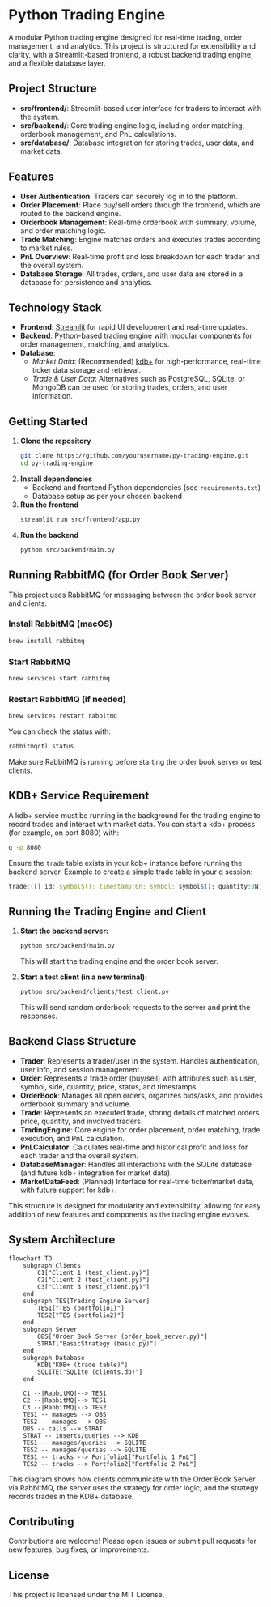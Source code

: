 # Python Trading Engine

A modular Python trading engine designed for real-time trading, order management, and analytics. This project is structured for extensibility and clarity, with a Streamlit-based frontend, a robust backend trading engine, and a flexible database layer.

## Project Structure

- **src/frontend/**: Streamlit-based user interface for traders to interact with the system.
- **src/backend/**: Core trading engine logic, including order matching, orderbook management, and PnL calculations.
- **src/database/**: Database integration for storing trades, user data, and market data.

## Features

- **User Authentication**: Traders can securely log in to the platform.
- **Order Placement**: Place buy/sell orders through the frontend, which are routed to the backend engine.
- **Orderbook Management**: Real-time orderbook with summary, volume, and order matching logic.
- **Trade Matching**: Engine matches orders and executes trades according to market rules.
- **PnL Overview**: Real-time profit and loss breakdown for each trader and the overall system.
- **Database Storage**: All trades, orders, and user data are stored in a database for persistence and analytics.

## Technology Stack

- **Frontend**: [Streamlit](https://streamlit.io/) for rapid UI development and real-time updates.
- **Backend**: Python-based trading engine with modular components for order management, matching, and analytics.
- **Database**:
  - _Market Data_: (Recommended) [kdb+](https://kx.com/) for high-performance, real-time ticker data storage and retrieval.
  - _Trade & User Data_: Alternatives such as PostgreSQL, SQLite, or MongoDB can be used for storing trades, orders, and user information.

## Getting Started

1. **Clone the repository**
   ```sh
   git clone https://github.com/yourusername/py-trading-engine.git
   cd py-trading-engine
   ```
2. **Install dependencies**
   - Backend and frontend Python dependencies (see `requirements.txt`)
   - Database setup as per your chosen backend
3. **Run the frontend**
   ```sh
   streamlit run src/frontend/app.py
   ```
4. **Run the backend**
   ```sh
   python src/backend/main.py
   ```

## Running RabbitMQ (for Order Book Server)

This project uses RabbitMQ for messaging between the order book server and clients.

### Install RabbitMQ (macOS)

```sh
brew install rabbitmq
```

### Start RabbitMQ

```sh
brew services start rabbitmq
```

### Restart RabbitMQ (if needed)

```sh
brew services restart rabbitmq
```

You can check the status with:

```sh
rabbitmqctl status
```

Make sure RabbitMQ is running before starting the order book server or test clients.

## KDB+ Service Requirement

A kdb+ service must be running in the background for the trading engine to record trades and interact with market data. You can start a kdb+ process (for example, on port 8080) with:

```sh
q -p 8080
```

Ensure the `trade` table exists in your kdb+ instance before running the backend server. Example to create a simple trade table in your q session:

```q
trade:([] id:`symbol$(); timestamp:0n; symbol:`symbol$(); quantity:0N; price:0N)
```

## Running the Trading Engine and Client

1. **Start the backend server:**

   ```sh
   python src/backend/main.py
   ```

   This will start the trading engine and the order book server.

2. **Start a test client (in a new terminal):**
   ```sh
   python src/backend/clients/test_client.py
   ```
   This will send random orderbook requests to the server and print the responses.

## Backend Class Structure

- **Trader**: Represents a trader/user in the system. Handles authentication, user info, and session management.
- **Order**: Represents a trade order (buy/sell) with attributes such as user, symbol, side, quantity, price, status, and timestamps.
- **OrderBook**: Manages all open orders, organizes bids/asks, and provides orderbook summary and volume.
- **Trade**: Represents an executed trade, storing details of matched orders, price, quantity, and involved traders.
- **TradingEngine**: Core engine for order placement, order matching, trade execution, and PnL calculation.
- **PnLCalculator**: Calculates real-time and historical profit and loss for each trader and the overall system.
- **DatabaseManager**: Handles all interactions with the SQLite database (and future kdb+ integration for market data).
- **MarketDataFeed**: (Planned) Interface for real-time ticker/market data, with future support for kdb+.

This structure is designed for modularity and extensibility, allowing for easy addition of new features and components as the trading engine evolves.

## System Architecture

```mermaid
flowchart TD
    subgraph Clients
        C1["Client 1 (test_client.py)"]
        C2["Client 2 (test_client.py)"]
        C3["Client 3 (test_client.py)"]
    end
    subgraph TES[Trading Engine Server]
        TES1["TES (portfolio1)"]
        TES2["TES (portfolio2)"]
    end
    subgraph Server
        OBS["Order Book Server (order_book_server.py)"]
        STRAT["BasicStrategy (basic.py)"]
    end
    subgraph Database
        KDB["KDB+ (trade table)"]
        SQLITE["SQLite (clients.db)"]
    end

    C1 --|RabbitMQ|--> TES1
    C2 --|RabbitMQ|--> TES1
    C3 --|RabbitMQ|--> TES2
    TES1 -- manages --> OBS
    TES2 -- manages --> OBS
    OBS -- calls --> STRAT
    STRAT -- inserts/queries --> KDB
    TES1 -- manages/queries --> SQLITE
    TES2 -- manages/queries --> SQLITE
    TES1 -- tracks --> Portfolio1["Portfolio 1 PnL"]
    TES2 -- tracks --> Portfolio2["Portfolio 2 PnL"]
```

This diagram shows how clients communicate with the Order Book Server via RabbitMQ, the server uses the strategy for order logic, and the strategy records trades in the KDB+ database.

## Contributing

Contributions are welcome! Please open issues or submit pull requests for new features, bug fixes, or improvements.

## License

This project is licensed under the MIT License.
